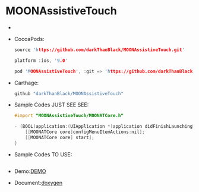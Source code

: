 # MOONAssistiveTouch

* 

* CocoaPods:

  ```c
  source 'https://github.com/darkThanBlack/MOONAssistiveTouch.git'
  
  platform :ios, '9.0'
  
  pod 'MOONAssistiveTouch', :git => 'https://github.com/darkThanBlack/MOONAssistiveTouch.git'
  ```

* Carthage:

  ```c
  github "darkThanBlack/MOONAssistiveTouch"
  ```

* Sample Codes JUST SEE SEE:

  ```objective-c
  #import "MOONAssistiveTouch/MOONATCore.h"
  
  - (BOOL)application:(UIApplication *)application didFinishLaunchingWithOptions:(NSDictionary *)launchOptions {
      [[MOONATCore core]configMenuItemActions:nil];
      [[MOONATCore core] start];
  }
  ```

* Sample Codes TO USE:

  ```
  
  ```

* Demo:[DEMO](./MOONAssistiveTouch.xcodeproj)

* Document:[doxygen](./Doc/html/index.html)